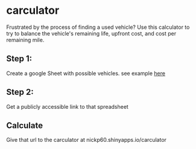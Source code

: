# carculator

Frustrated by the process of finding a used vehicle?  Use this calculator to try to balance the vehicle's remaining life, upfront cost, and cost per remaining mile.

## Step 1:
Create a google Sheet with possible vehicles. see example [here](https://docs.google.com/spreadsheets/d/1YZgLSlUSBICQ429X_RAVJkLmBMZMFkyqPG4LxH5RMoM/edit?gid=0#gid=0)

## Step 2:
Get a publicly accessible link to that spreadsheet

## Calculate
Give that url to the carculator at nickp60.shinyapps.io/carculator